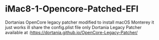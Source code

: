 # iMac8-1-Opencore-Patched-EFI
Dortanias OpenCore legacy patcher modified to install macOS  Monterey
it just works
ill share the config.plist file only
Dortania Legacy Patcher available at :https://dortania.github.io/OpenCore-Legacy-Patcher/
